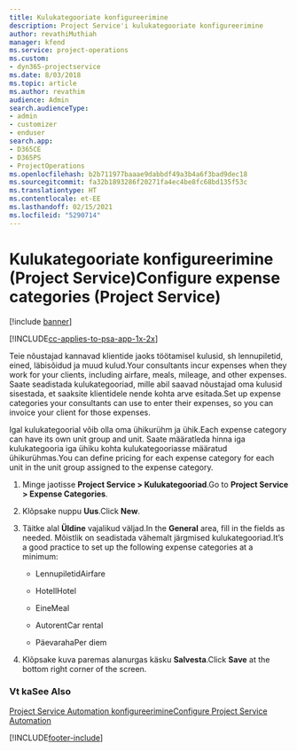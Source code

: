 ```yaml
---
title: Kulukategooriate konfigureerimine
description: Project Service'i kulukategooriate konfigureerimine
author: revathiMuthiah
manager: kfend
ms.service: project-operations
ms.custom:
- dyn365-projectservice
ms.date: 8/03/2018
ms.topic: article
ms.author: revathim
audience: Admin
search.audienceType:
- admin
- customizer
- enduser
search.app:
- D365CE
- D365PS
- ProjectOperations
ms.openlocfilehash: b2b711977baaae9dabbdf49a3b4a6f3bad9dec18
ms.sourcegitcommit: fa32b1893286f20271fa4ec4be8fc68bd135f53c
ms.translationtype: HT
ms.contentlocale: et-EE
ms.lasthandoff: 02/15/2021
ms.locfileid: "5290714"
---
```

# <a name="configure-expense-categories-project-service"></a><span data-ttu-id="8c2da-103">Kulukategooriate konfigureerimine (Project Service)</span><span class="sxs-lookup"><span data-stu-id="8c2da-103">Configure expense categories (Project Service)</span></span>

[!include [banner](../includes/psa-now-project-operations.md)]

[!INCLUDE[cc-applies-to-psa-app-1x-2x](../includes/cc-applies-to-psa-app-1x-2x.md)]

<span data-ttu-id="8c2da-104">Teie nõustajad kannavad klientide jaoks töötamisel kulusid, sh lennupiletid, eined, läbisõidud ja muud kulud.</span><span class="sxs-lookup"><span data-stu-id="8c2da-104">Your consultants incur expenses when they work for your clients, including airfare, meals, mileage, and other expenses.</span></span> <span data-ttu-id="8c2da-105">Saate seadistada kulukategooriad, mille abil saavad nõustajad oma kulusid sisestada, et saaksite klientidele nende kohta arve esitada.</span><span class="sxs-lookup"><span data-stu-id="8c2da-105">Set up expense categories your consultants can use to enter their expenses, so you can invoice your client for those expenses.</span></span>  
  
<span data-ttu-id="8c2da-106">Igal kulukategoorial võib olla oma ühikurühm ja ühik.</span><span class="sxs-lookup"><span data-stu-id="8c2da-106">Each expense category can have its own unit group and unit.</span></span> <span data-ttu-id="8c2da-107">Saate määratleda hinna iga kulukategooria iga ühiku kohta kulukategooriasse määratud ühikurühmas.</span><span class="sxs-lookup"><span data-stu-id="8c2da-107">You can define pricing for each expense category for each unit in the unit group assigned to the expense category.</span></span>  
  
1.  <span data-ttu-id="8c2da-108">Minge jaotisse **Project Service > Kulukategooriad**.</span><span class="sxs-lookup"><span data-stu-id="8c2da-108">Go to **Project Service > Expense Categories**.</span></span>  
  
2.  <span data-ttu-id="8c2da-109">Klõpsake nuppu **Uus**.</span><span class="sxs-lookup"><span data-stu-id="8c2da-109">Click **New**.</span></span>  
  
3.  <span data-ttu-id="8c2da-110">Täitke alal **Üldine** vajalikud väljad.</span><span class="sxs-lookup"><span data-stu-id="8c2da-110">In the **General** area, fill in the fields as needed.</span></span> <span data-ttu-id="8c2da-111">Mõistlik on seadistada vähemalt järgmised kulukategooriad.</span><span class="sxs-lookup"><span data-stu-id="8c2da-111">It’s a good practice to set up the following expense categories at a minimum:</span></span>  
  
    -   <span data-ttu-id="8c2da-112">Lennupiletid</span><span class="sxs-lookup"><span data-stu-id="8c2da-112">Airfare</span></span>  
  
    -   <span data-ttu-id="8c2da-113">Hotell</span><span class="sxs-lookup"><span data-stu-id="8c2da-113">Hotel</span></span>  
  
    -   <span data-ttu-id="8c2da-114">Eine</span><span class="sxs-lookup"><span data-stu-id="8c2da-114">Meal</span></span>  
  
    -   <span data-ttu-id="8c2da-115">Autorent</span><span class="sxs-lookup"><span data-stu-id="8c2da-115">Car rental</span></span>  
  
    -   <span data-ttu-id="8c2da-116">Päevaraha</span><span class="sxs-lookup"><span data-stu-id="8c2da-116">Per diem</span></span>  
  
4.  <span data-ttu-id="8c2da-117">Klõpsake kuva paremas alanurgas käsku **Salvesta**.</span><span class="sxs-lookup"><span data-stu-id="8c2da-117">Click **Save** at the bottom right corner of the screen.</span></span>  
  
### <a name="see-also"></a><span data-ttu-id="8c2da-118">Vt ka</span><span class="sxs-lookup"><span data-stu-id="8c2da-118">See Also</span></span>  
 [<span data-ttu-id="8c2da-119">Project Service Automation konfigureerimine</span><span class="sxs-lookup"><span data-stu-id="8c2da-119">Configure Project Service Automation</span></span>](../psa/configure.md)


[!INCLUDE[footer-include](../includes/footer-banner.md)]